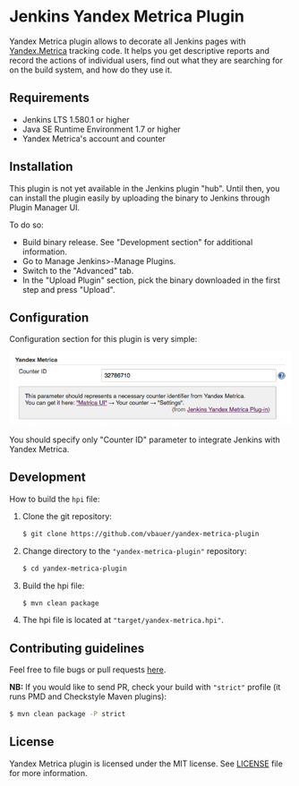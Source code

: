 
Jenkins Yandex Metrica Plugin
=============================

Yandex Metrica plugin allows to decorate all Jenkins pages with [Yandex.Metrica](https://metrica.yandex.com) tracking code.
It helps you get descriptive reports and record the actions of individual users, find out what they are searching
for on the build system, and how do they use it.


Requirements
------------

* Jenkins LTS 1.580.1 or higher
* Java SE Runtime Environment 1.7 or higher
* Yandex Metrica's account and counter


Installation
------------

This plugin is not yet available in the Jenkins plugin "hub". Until then, you can install the plugin easily by uploading the binary to Jenkins through Plugin Manager UI.

To do so:

* Build binary release. See "Development section" for additional information.
* Go to Manage Jenkins>-Manage Plugins.
* Switch to the "Advanced" tab.
* In the "Upload Plugin" section, pick the binary downloaded in the first step and press "Upload".


Configuration
-------------

Configuration section for this plugin is very simple:

![Configuration](misc/configuration.png)

You should specify only "Counter ID" parameter to integrate Jenkins with Yandex Metrica.


Development
-----------

How to build the `hpi` file:

1. Clone the git repository:
    ```sh
    $ git clone https://github.com/vbauer/yandex-metrica-plugin
    ```
    
2. Change directory to the `"yandex-metrica-plugin"` repository:
    ```sh
    $ cd yandex-metrica-plugin
    ```
    
3. Build the hpi file:
    ```sh
    $ mvn clean package
    ```
    
4. The hpi file is located at `"target/yandex-metrica.hpi"`.


Contributing guidelines
-----------------------

Feel free to file bugs or pull requests [here](https://github.com/vbauer/yandex-metrica-plugin).

**NB:** If you would like to send PR, check your build with `"strict"` profile (it runs PMD and Checkstyle Maven plugins):

```sh
$ mvn clean package -P strict
```


License
-------

Yandex Metrica plugin is licensed under the MIT license. See [LICENSE](LICENSE.md) file for more information.
